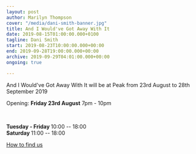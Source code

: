 ```yaml
---
layout: post
author: Marilyn Thompson
cover: "/media/dani-smith-banner.jpg"
title: And I Would've Got Away With It
date: 2019-08-15T01:00:00.000+0100
tagline: Dani Smith
start: 2019-08-23T10:00:00.000+00:00
end: 2019-09-28T19:00:00.000+00:00
archive: 2019-09-29T04:01:00.000+00:00
ongoing: true

---
```

<p>And I Would've Got Away With It will be at Peak from 23rd August to 28th September 2019</p>

Opening: <b>Friday 23rd August</b> 7pm - 10pm

<br />

<p><b>Tuesday - Friday </b>10:00 -- 18:00<br />
<b>Saturday </b>11:00 -- 18:00 <br />

<p><a href="http://www.peak-art.org/contact">How to find us</a></p>